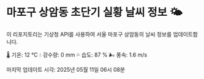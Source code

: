 
# 마포구 상암동 초단기 실황 날씨 정보 🌤️

이 리포지토리는 기상청 API를 사용하여 서울 마포구 상암동의 날씨 정보를 업데이트합니다. 

🌡️ 기온: 12 ℃
💧 강수량: 0 mm
💦 습도: 87 %
🌬️ 풍속: 1.6 m/s

마지막 업데이트 시각: 2025년 05월 11일 06시 08분    
